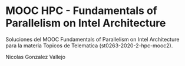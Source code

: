 # MOOC HPC -  Fundamentals of Parallelism on Intel Architecture
Soluciones del MOOC Fundamentals of Parallelism on Intel Architecture para la materia Topicos de Telematica (st0263-2020-2-hpc-mooc2).

Nicolas Gonzalez Vallejo

